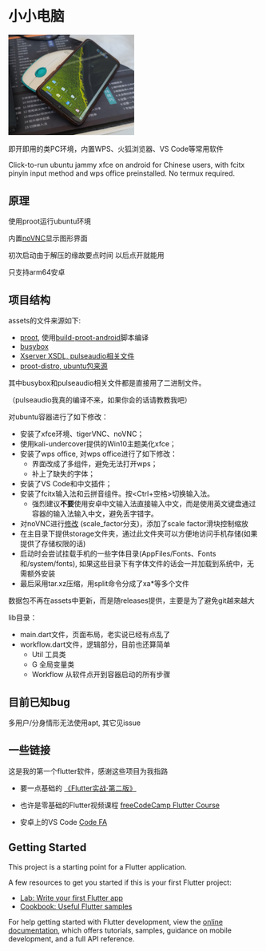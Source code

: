 # 小小电脑

<img decoding="async" src="readme/cover0.png" width="50%">

即开即用的类PC环境，内置WPS、火狐浏览器、VS Code等常用软件

Click-to-run ubuntu jammy xfce on android for Chinese users, with fcitx pinyin input method and wps office preinstalled. No termux required.

## 原理

使用proot运行ubuntu环境

内置[noVNC](https://github.com/novnc/noVNC)显示图形界面

初次启动由于解压的缘故要点时间
以后点开就能用

只支持arm64安卓

## 项目结构

assets的文件来源如下:

- [proot](https://github.com/termux/proot/), 使用[build-proot-android](https://github.com/green-green-avk/build-proot-android)脚本编译
- [busybox](https://github.com/meefik/busybox)
- [Xserver XSDL, pulseaudio相关文件](https://github.com/pelya/commandergenius/tree/sdl_android/project/jni/application/xserver)
- [proot-distro, ubuntu包来源](https://github.com/termux/proot-distro)

其中busybox和pulseaudio相关文件都是直接用了二进制文件。

（pulseaudio我真的编译不来，如果你会的话请教教我吧）

对ubuntu容器进行了如下修改：
- 安装了xfce环境、tigerVNC、noVNC；
- 使用kali-undercover提供的Win10主题美化xfce；
- 安装了wps office, 对wps office进行了如下修改：
  - 界面改成了多组件，避免无法打开wps；
  - 补上了缺失的字体；
- 安装了VS Code和中文插件；
- 安装了fcitx输入法和云拼音组件。按<Ctrl+空格>切换输入法。
  - 强烈建议**不要**使用安卓中文输入法直接输入中文，而是使用英文键盘通过容器的输入法输入中文，避免丢字错字。
- 对noVNC进行[修改](https://github.com/Cateners/noVNC) (scale_factor分支)，添加了scale factor滑块控制缩放
- 在主目录下提供storage文件夹，通过此文件夹可以方便地访问手机存储(如果提供了存储权限的话)
- 启动时会尝试挂载手机的一些字体目录(AppFiles/Fonts、Fonts和/system/fonts), 如果这些目录下有字体文件的话会一并加载到系统中，无需额外安装
- 最后采用tar.xz压缩，用split命令分成了xa*等多个文件

数据包不再在assets中更新，而是随releases提供，主要是为了避免git越来越大

lib目录：

- main.dart文件，页面布局，老实说已经有点乱了
- workflow.dart文件，逻辑部分，目前也还算简单
  - Util 工具类
  - G 全局变量类
  - Workflow 从软件点开到容器启动的所有步骤

## 目前已知bug

多用户/分身情形无法使用apt, 其它见issue

## 一些链接

这是我的第一个flutter软件，感谢这些项目为我指路

- 要一点基础的 [《Flutter实战·第二版》](https://book.flutterchina.club)
- 也许是零基础的Flutter视频课程 [freeCodeCamp Flutter Course](https://www.youtube.com/watch?v=wFn-m-OgKPU&list=PL6yRaaP0WPkVtoeNIGqILtRAgd3h2CNpT)

- 安卓上的VS Code [Code FA](https://github.com/nightmare-space/vscode_for_android)

## Getting Started

This project is a starting point for a Flutter application.

A few resources to get you started if this is your first Flutter project:

- [Lab: Write your first Flutter app](https://docs.flutter.dev/get-started/codelab)
- [Cookbook: Useful Flutter samples](https://docs.flutter.dev/cookbook)

For help getting started with Flutter development, view the
[online documentation](https://docs.flutter.dev/), which offers tutorials,
samples, guidance on mobile development, and a full API reference.
